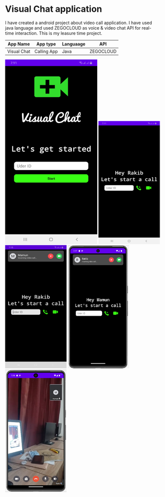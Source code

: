 # Visual Chat application

I have created a android project about video call application. I have used java language and used ZEGOCLOUD as voice & video chat API for real-time interaction.
This is my leasure time project.

| App Name | App type | Languaage | API |
|-|-|-|-|
| Visual Chat | Calling App | Java | ZEGOCLOUD |


<img src ="https://github.com/fsRakib/Visual_Chat/blob/master/asset/HOMEscreenVisual%20Chat.jpg" width="300" height="600"> <img src ="https://github.com/fsRakib/Visual_Chat/blob/master/asset/UserInterface_Visual%20Chat.jpg" width="200" height="400"> <img src ="https://github.com/fsRakib/Visual_Chat/blob/master/asset/MamunCalls_Visual%20Chat.jpg" width="200" height="400"> <img src ="https://github.com/fsRakib/Visual_Chat/blob/master/asset/Rakib%20calling%20to%20mamun.png" width="200" height="400"> <img src ="https://github.com/fsRakib/Visual_Chat/blob/master/asset/Video%20call.png" width="200" height="400">
